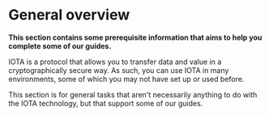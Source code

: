 # General overview

**This section contains some prerequisite information that aims to help you complete some of our guides.**

IOTA is a protocol that allows you to transfer data and value in a cryptographically secure way. As such, you can use IOTA in many environments, some of which you may not have set up or used before.

This section is for general tasks that aren't necessarily anything to do with the IOTA technology, but that support some of our guides.